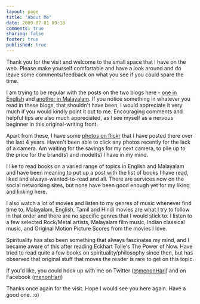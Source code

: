 ```yaml
---
layout: page
title: "About Me"
date: 2009-07-01 09:18
comments: true
sharing: false
footer: true
published: true
---
```

Thank you for the visit and welcome to the small space that I have on the web. Please make yourself comfortable and have a look around and do leave some comments/feedback on what you see if you could spare the time.

I am trying to be regular with the posts on the two blogs here - [one in English](http://en.blog.harimenon.com/) and [another in Malayalam](http://ml.blog.harimenon.com/). If you notice something in whatever you read in these blogs, that shouldn't have been, I would appreciate it very much if you would kindly point it out to me. Encouraging comments and helpful tips are also much appreciated, as I see myself as a nervous beginner in this original-writing front.

Apart from these, I have some [photos on flickr](http://flickr.harimenon.com/) that I have posted there over the last 4 years. Haven't been able to click any photos recently for the lack of a camera. Am waiting for the savings for my next camera, to pile up to the price for the brand(s) and model(s) I have in my mind.

I like to read books on a varied range of topics in English and Malayalam and have been meaning to put up a post with the list of books I have read, liked and always-wanted-to-read and all. There are services now on the social networking sites, but none have been good enough yet for my liking and linking here.

I also watch a lot of movies and listen to my genres of music whenever find time to. Malayalam, English, Tamil and Hindi movies are what I try to follow in that order and there are no specific genres that I would stick to. I listen to a few selected Rock/Metal artists, Malayalam film music, Indian classical music, and Original Motion Picture Scores from the movies I love.

Spirituality has also been something that always fascinates my mind, and I became aware of this after reading Eckhart Tolle's The Power of Now. Have tried to read quite a few books on spirituality/philosophy since then, but has observed that original stuff that moves the reader is rare to get on this topic.

If you'd like, you could hook up with me on Twitter ([@menonHari](http://twitter.com/menonHari)) and on Facebook ([menonHari](http://www.facebook.com/menonhari))

Thanks once again for the visit. Hope I would see you here again. Have a good one. :o)